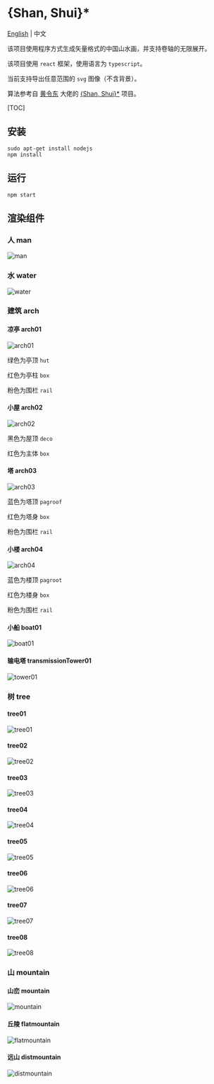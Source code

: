 # {Shan, Shui}\*

[English](..\README.md) | 中文

该项目使用程序方式生成矢量格式的中国山水画，并支持卷轴的无限展开。

该项目使用 `react` 框架，使用语言为 `typescript`。

当前支持导出任意范围的 `svg` 图像（不含背景）。

算法参考自 [黄令东](https://github.com/LingDong-) 大佬的 [{Shan, Shui}\*](https://github.com/LingDong-/shan-shui-inf/blob/master/README.md#shan-shui)  项目。

[TOC]

## 安装

```shell
sudo apt-get install nodejs
npm install
```

## 运行

```shell
npm start
```

## 渲染组件

### 人 man

![man](img\man.png)

### 水 water

![water](img\water.png)

### 建筑 arch

#### 凉亭 arch01

![arch01](img\arch\arch01.png)

绿色为亭顶 `hut`

红色为亭柱 `box`

粉色为围栏 `rail`

#### 小屋 arch02

![arch02](img\arch\arch02.png)

黑色为屋顶 `deco`

红色为主体 `box`

#### 塔 arch03

![arch03](img\arch\arch03.png)

蓝色为塔顶 `pagroof`

红色为塔身 `box`

粉色为围栏 `rail`

#### 小楼 arch04

![arch04](img\arch\arch04.png)

蓝色为楼顶 `pagroot`

红色为楼身 `box`

粉色为围栏 `rail`

#### 小船 boat01

![boat01](img\arch\boat01.png)

#### 输电塔 transmissionTower01

![tower01](img\arch\tower01.png)

### 树 tree

#### tree01

![tree01](img\tree\tree01.png)

#### tree02

![tree02](img\tree\tree02.png)

#### tree03

![tree03](img\tree\tree03.png)

#### tree04

![tree04](img\tree\tree04.png)

#### tree05

![tree05](img\tree\tree05.png)

#### tree06

![tree06](img\tree\tree06.png)

#### tree07

![tree07](img\tree\tree07.png)

#### tree08

![tree08](img\tree\tree08.png)

### 山 mountain

#### 山峦 mountain

![mountain](img\mountain.png)

#### 丘陵 flatmountain

![flatmountain](img\flatmountain.png)

#### 远山 distmountain

![distmountain](img\distmountain.png)

